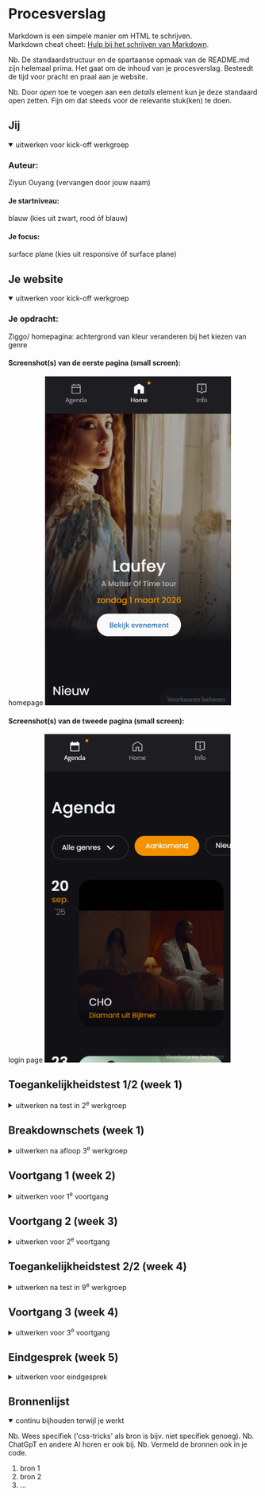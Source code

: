 # Procesverslag
Markdown is een simpele manier om HTML te schrijven.  
Markdown cheat cheet: [Hulp bij het schrijven van Markdown](https://github.com/adam-p/markdown-here/wiki/Markdown-Cheatsheet).

Nb. De standaardstructuur en de spartaanse opmaak van de README.md zijn helemaal prima. Het gaat om de inhoud van je procesverslag. Besteedt de tijd voor pracht en praal aan je website.

Nb. Door *open* toe te voegen aan een *details* element kun je deze standaard open zetten. Fijn om dat steeds voor de relevante stuk(ken) te doen.





## Jij

<details open>
  <summary>uitwerken voor kick-off werkgroep</summary>

  ### Auteur:
  Ziyun Ouyang (vervangen door jouw naam)

  #### Je startniveau:
  blauw (kies uit zwart, rood óf blauw)

  #### Je focus:
  surface plane (kies uit responsive óf surface plane)
 
</details>





## Je website

<details open>
  <summary>uitwerken voor kick-off werkgroep</summary>

  ### Je opdracht:
  Ziggo/ homepagina: achtergrond van kleur veranderen bij het kiezen van genre
  #### Screenshot(s) van de eerste pagina (small screen): 
  homepage
  <img src="readme-images/ziggo_homepage.png" width="375px" alt="Startpagina met aanbevolen playlists, nieuwe muziek en persoonlijke tips. Kleurig en overzichtelijk, met banners en knoppen om muziek te openen.">

  #### Screenshot(s) van de tweede pagina (small screen):
  login page
  <img src="readme-images/ziggo_agenda.png" width="375px" alt="Spotify login page (desktop): Pagina om in te loggen, met daarnaast een overzicht van aanbevolen nummers en playlists.">
 
</details>



## Toegankelijkheidstest 1/2 (week 1)

<details>
  <summary>uitwerken na test in 2<sup>e</sup> werkgroep</summary>

  ### Bevindingen
  Lijst met je bevindingen die in de test naar voren kwamen:
1.Kopniveau's:
-Er is geen heading 1 aanwezig, het begint direct bij heading 2.
-Als je probeert naar verschillende koppen te navigeren, slaat de screenreader sommige headings over, omdat deze volgens de screenreader niet bestaan.
-Klik je bijvoorbeeld op een heading 3, dan wordt je doorgestuurd naar "Uitgelicht". Klik je opnieuw, dan verschuift het terug naar de vorige kop. ("3" toets)
-Heading 4 toont informatie over concerten, maar je wordt er niet naartoe geleid.
-Heading 5 en 6 zijn niet aanwezig.

2.Navigatieproblemen:
-De "K" toets springt naar "Bekijk evenement". Naar het einde van de pagina verspringt het naar de footer, waar de agenda start en het rijtje met iconen eindigt bij "Accessibility". (bodem van de footer)
-Na "Accessibility" stopt de screenreader, in plaats van opnieuw alle links af te gaan. 
-Gebruik je de pijl omhoog, dan werkt het wel correct.
-Met "K" + spatie” ga je naar de volgende link. Bijvoorbeeld: bij "Lees meer" en spatie kom je bij "Meer info over merchandise". Dit geldt ook voor artiesten, maar -tickets kan je bijvoorbeeld niet selecteren.

3.Ticket navigatie:
-Je kunt naar alle beschikbare links gaan, behalve het selecteren van tickets.
-Het nadeel is dat je ze allemaal moet afgaan er is geen optie om direct een specifieke ticket te selecteren.

Kortom: de pagina heeft problemen met kopstructuur en screenreader navigatie, waardoor sommige onderdelen niet goed bereikbaar zijn of verwarrend werken.

Bij het checken van de Ziggo Dome-website volgens de WCAG-richtlijnen valt het op:
Tekst & content: Over het algemeen goed, de teksten zijn duidelijk en netjes opgebouwd.
Mobiel & touch: Werkt grotendeels prima op je telefoon of tablet, navigeren gaat soepel.
Afbeeldingen: Hier klopt het niet helemaal: bijvoorbeeld er is vaak geen duidelijke alt-tekst, wat voor mensen met schermlezers lastig kan zijn.
Lijsten: Ze gebruiken bijna geen echte lijst elementen (ul of ol), waardoor het voor sommige gebruikers minder overzichtelijk is.

</details>



## Breakdownschets (week 1)

<details>
  <summary>uitwerken na afloop 3<sup>e</sup> werkgroep</summary>

  ### de hele pagina: 
  <img src="readme-images/breakdownSchetsGeheel.png" width="375px" alt="breakdown van de hele pagina">

  ### dynamisch deel (bijv menu): 
  <img src="readme-images/breakdown1_carrousel.png" width="375px" alt="breakdown van een dynamisch deel">

  ### wellicht nog een dynamisch deel (bijv filter): 
  <img src="readme-images/breakdown2_filter.png" width="375px" alt="breakdown van nog een dynamisch deel">

</details>





## Voortgang 1 (week 2)

<details>
  <summary>uitwerken voor 1<sup>e</sup> voortgang</summary>

  ### Stand van zaken
  hier dit ging goed & dit was lastig (neem ook screenshots op van delen van je website en code)


  ### Agenda voor meeting
  samen met je groepje opstellen

  | student 1      | student 2          | student 3    | student 4        |
  | ---            | ---                | ---          | ---              |
  | dit bespreken  | en dit             | en ik dit    | en dan ik dat    |
  | en dat ook nog | dit als er tijd is | nog een punt | dit wil ik zeker |
  | ...            | ...                | ...          | ...              |


  ### Verslag van meeting
  hier na afloop snel de uitkomsten van de meeting vastleggen

  - punt 1
  - punt 2
  - nog een punt
  - ...

</details>





## Voortgang 2 (week 3)

<details>
  <summary>uitwerken voor 2<sup>e</sup> voortgang</summary>

  ### Stand van zaken
  hier dit ging goed & dit was lastig (neem ook screenshots op van delen van je website en code)


  ### Agenda voor meeting
  samen met je groepje opstellen

  | student 1      | student 2          | student 3    | student 4        |
  | ---            | ---                | ---          | ---              |
  | dit bespreken  | en dit             | en ik dit    | en dan ik dat    |
  | en dat ook nog | dit als er tijd is | nog een punt | dit wil ik zeker |
  | ...            | ...                | ...          | ...              |


  ### Verslag van meeting
  hier na afloop snel de uitkomsten van de meeting vastleggen

  - punt 1
  - punt 2
  - nog een punt
- ...

</details>





## Toegankelijkheidstest 2/2 (week 4)

<details>
  <summary>uitwerken na test in 9<sup>e</sup> werkgroep</summary>

  ### Bevindingen
  Lijst met je bevindingen die in de test naar voren kwamen (geef ook aan wat er verbeterd is):

</details>





## Voortgang 3 (week 4)

<details>
  <summary>uitwerken voor 3<sup>e</sup> voortgang</summary>

  ### Stand van zaken
  hier dit ging goed & dit was lastig (neem ook screenshots op van delen van je website en code)


  ### Agenda voor meeting
  samen met je groepje opstellen

  | student 1      | student 2          | student 3    | student 4        |
  | ---            | ---                | ---          | ---              |
  | dit bespreken  | en dit             | en ik dit    | en dan ik dat    |
  | en dat ook nog | dit als er tijd is | nog een punt | dit wil ik zeker |
  | ...            | ...                | ...          | ...              |


  ### Verslag van meeting
  hier na afloop snel de uitkomsten van de meeting vastleggen

  - punt 1
  - punt 2
  - nog een punt
  - ...

</details>





## Eindgesprek (week 5)

<details>
  <summary>uitwerken voor eindgesprek</summary>

  ### Je uitkomst - karakteristiek screenshots:
  <img src="readme-images/dummy-plaatje.jpg" width="375px" alt="uitomst opdracht 1">


  ### Dit ging goed/Heb ik geleerd: 
  Korte omschrijving met plaatjes

  <img src="readme-images/dummy-plaatje.jpg" width="375px" alt="top">


  ### Dit was lastig/Is niet gelukt:
  Korte omschrijving met plaatjes

  <img src="readme-images/dummy-plaatje.jpg" width="375px" alt="bummer">
</details>





## Bronnenlijst

<details open>
  <summary>continu bijhouden terwijl je werkt</summary>

  Nb. Wees specifiek ('css-tricks' als bron is bijv. niet specifiek genoeg). 
  Nb. ChatGpT en andere AI horen er ook bij.
  Nb. Vermeld de bronnen ook in je code.

  1. bron 1
  2. bron 2
  3. ...

</details>